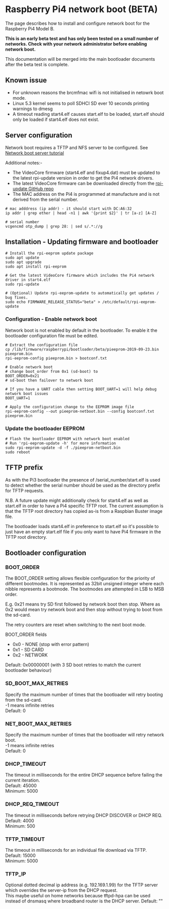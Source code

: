 # Raspberry Pi4 network boot (BETA)
The page describes how to install and configure network boot for the Raspberry Pi4 Model B.

**This is an early beta test and has only been tested on a small number of networks. Check with your network administrator before enabling network boot.**

This documentation will be merged into the main bootloader documents after the beta test is complete.

## Known issue
* For unknown reasons the brcmfmac wifi is not initialised in netowrk boot mode.
* Linux 5.3 kernel seems to poll SDHCI SD ever 10 seconds printing warnings to dmesg
* A timeout reading start4.elf causes start.elf to be loaded, start.elf should only be loaded if start4.elf does not exist.

## Server configuration
Network boot requires a TFTP and NFS server to be configured.  See [Network boot server tutorial](https://www.raspberrypi.org/documentation/hardware/raspberrypi/bootmodes/net_tutorial.md)

Additional notes:-
* The VideoCore firmware (start4.elf and fixup4.dat) must be updated to the latest rpi-update version in order to get the Pi4 network drivers.
* The latest VideoCore firmware can be downloaded directly from the [rpi-update GitHub repo](https://github.com/Hexxeh/rpi-update)
* The MAC address on the Pi4 is programmed at manufacture and is not derived from the serial number.

```
# mac adddress (ip addr) - it should start with DC:A6:32
ip addr | grep ether | head -n1 | awk '{print $2}' | tr [a-z] [A-Z]

# serial number
vcgencmd otp_dump | grep 28: | sed s/.*://g
```

## Installation - Updating firmware and bootloader
```
# Install the rpi-eeprom update package
sudo apt update
sudo apt upgrade
sudo apt install rpi-eeprom

# Get the latest VideoCore firmware which includes the Pi4 network driver in start4.elf
sudo rpi-update

# (Optional) Update rpi-eeprom-update to automatically get updates / bug fixes.
sudo echo FIRMWARE_RELEASE_STATUS="beta" > /etc/default/rpi-eeprom-update
```

### Configuration - Enable network boot
Network boot is not enabled by default in the bootloader. To enable it the bootloader configuration file must be edited.
```
# Extract the configuration file
cp /lib/firmware/raspberrypi/bootloader/beta/pieeprom-2019-09-23.bin pieeprom.bin
rpi-eeprom-config pieeprom.bin > bootconf.txt

# Enable network boot
# change boot_order from 0x1 (sd-boot) to 
BOOT_ORDER=0x21
# sd-boot then failover to network boot

# If you have a UART cable then setting BOOT_UART=1 will help debug network boot issues
BOOT_UART=1

# Apply the configuration change to the EEPROM image file
rpi-eeprom-config --out pieeprom-netboot.bin --config bootconf.txt pieeprom.bin
```

### Update the bootloader EEPROM
```
# Flash the bootloader EEPROM with network boot enabled
# Run 'rpi-eeprom-update -h' for more information
sudo rpi-eeprom-update -d -f ./pieeprom-netboot.bin
sudo reboot
```

## TFTP prefix
As with the Pi3 bootloader the presence of /serial_number/start.elf is used to detect
whether the serial number should be used as the directory prefix for TFTP requests.

N.B. A future update might additionally check for start4.elf as well as start.elf
in order to have a Pi4 specific TFTP root. The current assumption is that the TFTP
root directory has copied as-is from a Raspbian Buster image file.

The bootloader loads start4.elf in preference to start.elf so it's possible to
just have an empty start.elf file if you only want to have Pi4 firmware in the TFTP
root directory.

## Bootloader configuration

### BOOT_ORDER
The BOOT_ORDER setting allows flexible configuration for the priority of different
bootmodes. It is represented as 32bit unsigned integer where each nibble represents
a bootmode. The bootmodes are attempted in LSB to MSB order.  

E.g. 0x21 means try SD first followed by network boot then stop. Where as
0x2 would mean try network boot and then stop without trying to boot from
the sd-card.

The retry counters are reset when switching to the next boot mode.

BOOT_ORDER fields  
* 0x0 - NONE (stop with error pattern)  
* 0x1 - SD CARD  
* 0x2 - NETWORK  

Default: 0x00000001 (with 3 SD boot retries to match the current bootloader behaviour)  

### SD_BOOT_MAX_RETRIES
Specify the maximum number of times that the bootloader will retry booting from the sd-card.  
-1 means infinite retries  
Default: 0  

### NET_BOOT_MAX_RETRIES
Specify the maximum number of times that the bootloader will retry network boot.  
-1 means infinite retries  
Default: 0  

### DHCP_TIMEOUT
The timeout in milliseconds for the entire DHCP sequence before failing the current iteration.  
Default: 45000  
Minimum: 5000  

### DHCP_REQ_TIMEOUT
The timeout in milliseconds before retrying DHCP DISCOVER or DHCP REQ.  
Default: 4000  
Minimum: 500  

### TFTP_TIMEOUT
The timeout in milliseconds for an individual file download via TFTP.  
Default: 15000  
Minimum: 5000  

### TFTP_IP
Optional dotted decimal ip address (e.g. 192.169.1.99) for the TFTP server which overrides the server-ip from the DHCP request.  
This maybe useful on home networks because tftpd-hpa can be used instead of dnsmasq where broadband router is the DHCP server.
Default: ""  

